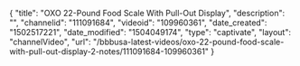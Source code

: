 {
    "title": "OXO 22-Pound Food Scale With Pull-Out Display",
    "description": "",
    "channelid": "111091684",
    "videoid": "109960361",
    "date_created": "1502517221",
    "date_modified": "1504049174",
    "type": "captivate",
    "layout": "channelVideo",
    "url": "\/bbbusa-latest-videos\/oxo-22-pound-food-scale-with-pull-out-display-2-notes\/111091684-109960361"
}